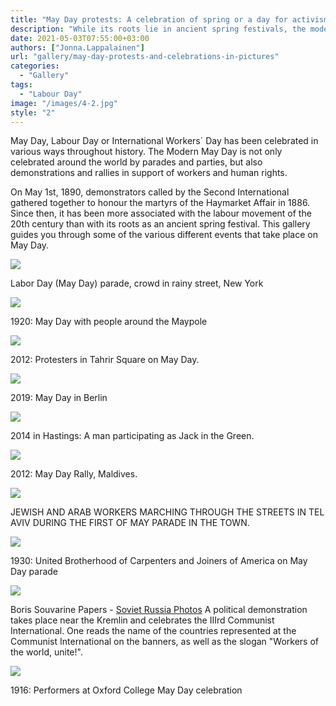 ```yaml
---
title: "May Day protests: A celebration of spring or a day for activism? - in pictures"
description: "While its roots lie in ancient spring festivals, the modern May Day is now a global day of action for workers' rights, commemorating the 1886 Haymarket Affair and the international labour movement."
date: 2021-05-03T07:55:00+03:00
authors: ["Jonna.Lappalainen"]
url: "gallery/may-day-protests-and-celebrations-in-pictures"
categories:
  - "Gallery"
tags:
  - "Labour Day"
image: "/images/4-2.jpg"
style: "2"
---
```


May Day, Labour Day or International Workers´ Day has been celebrated in various ways throughout history. The Modern May Day is not only celebrated around the world by parades and parties, but also demonstrations and rallies in support of workers and human rights.

On May 1st, 1890, demonstrators called by the Second International gathered together to honour the martyrs of the Haymarket Affair in 1886. Since then, it has been more associated with the labour movement of the 20th century than with its roots as an ancient spring festival. This gallery guides you through some of the various different events that take place on May Day.

![](/images/1.jpg)

Labor Day (May Day) parade, crowd in rainy street, New York

![](/images/4-2-1024x700.jpg)

1920: May Day with people around the Maypole

![](/images/7-2-1024x740.jpg)

2012: Protesters in Tahrir Square on May Day.

![](/images/10-1024x683.jpg)

2019: May Day in Berlin

![](/images/9-683x1024.jpg)

2014 in Hastings: A man participating as Jack in the Green.

![](/images/8-1024x683.jpg)

2012: May Day Rally, Maldives.

![](/images/6-1024x683.jpg)

JEWISH AND ARAB WORKERS MARCHING THROUGH THE STREETS IN TEL AVIV DURING THE FIRST OF MAY PARADE IN THE TOWN.

![](/images/5.jpg)

1930: United Brotherhood of Carpenters and Joiners of America on May Day parade

![](/images/3.jpg)

Boris Souvarine Papers - [Soviet Russia Photos](http://graduateinstitute.ch/home/research/library/archives/boris-souvarine.html) A political demonstration takes place near the Kremlin and celebrates the IIIrd Communist International. One reads the name of the countries represented at the Communist International on the banners, as well as the slogan "Workers of the world, unite!".

![](/images/2-1024x735.jpg)

1916: Performers at Oxford College May Day celebration
